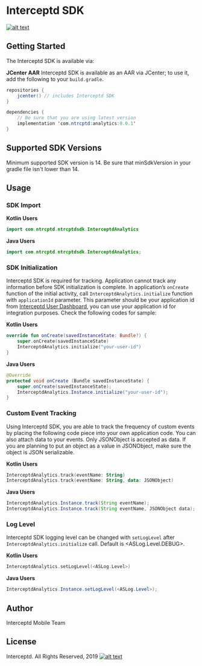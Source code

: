 # Interceptd SDK
[![alt text](https://app.interceptd.com/static/media/logo.37dfc8d6.svg "Interceptd")](https://interceptd.com/)

## Getting Started
The Interceptd SDK is available via:

**JCenter AAR**
    Interceptd SDK is available as an AAR via JCenter; to use it, add the following to your `build.gradle`.

   ``` java
   repositories {
       jcenter() // includes Interceptd SDK
   }

   dependencies {
       // Be sure that you are using latest version
       implementation 'com.ntrcptd:analytics:0.0.1'
   }
   ```

## Supported SDK Versions
Minimum supported SDK version is 14. Be sure that minSdkVersion in your gradle file isn't lower than 14.

## Usage
### SDK Import
**Kotlin Users**
```kotlin
import com.ntrcptd.ntrcptdsdk.InterceptdAnalytics
```

**Java Users**
```java
import com.ntrcptd.ntrcptdsdk.InterceptdAnalytics;
```

### SDK Initialization
Interceptd SDK is required for tracking. Application cannot track any information before SDK initialization is complete.
In application’s `onCreate` function of the initial activity, call  `InterceptdAnalytics.initialize` function with `applicationId` parameter. This parameter should be your application id from [Interceptd User Dashboard](https://interceptd.com/), you can use your application id for integration purposes. Check the following codes for sample:

**Kotlin Users**
```kotlin
override fun onCreate(savedInstanceState: Bundle?) {
    super.onCreate(savedInstanceState)
    InterceptdAnalytics.initialize("your-user-id")
}
```

**Java Users**
```java
@Override
protected void onCreate (Bundle savedInstanceState) {
    super.onCreate(savedInstanceState);
    InterceptdAnalytics.Instance.initialize("your-user-id");
}
```

### Custom Event Tracking
Using Interceptd SDK, you are able to track the frequency of custom events by placing the following code piece into your own application code. You can also attach data to your events. Only JSONObject is accepted as data. If you are planning to put an object as a value in JSONObject, make sure the object is JSON serializable.

**Kotlin Users**
```kotlin
InterceptdAnalytics.track(eventName: String)
InterceptdAnalytics.track(eventName: String, data: JSONObject)
```

**Java Users**
```java
InterceptdAnalytics.Instance.track(String eventName);
InterceptdAnalytics.Instance.track(String eventName, JSONObject data);
```

### Log Level
Interceptd SDK logging level can be changed with `setLogLevel` after  `InterceptdAnalytics.initialize` call. Default is <ASLog.Level.DEBUG>.

**Kotlin Users**
```kotlin
InterceptdAnalytics.setLogLevel(<ASLog.Level>)
```

**Java Users**
```java
InterceptdAnalytics.Instance.setLogLevel(<ASLog.Level>);
```

## Author
Interceptd Mobile Team
## License
Interceptd. All Rights Reserved, 2019
[![alt text](https://app.interceptd.com/static/media/logo.37dfc8d6.svg "Interceptd")](https://interceptd.com/)